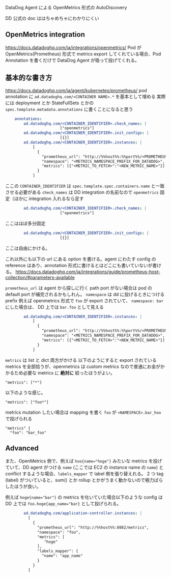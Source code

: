 DataDog Agent による OpenMetrics 形式の AutoDiscovery

DD 公式の doc ははちゃめちゃにわかりにくい

## OpenMetrics integration
https://docs.datadoghq.com/ja/integrations/openmetrics/
Pod が OpenMetrics(Prometheus) 形式で metrics export してくれている場合、Pod Annotation を書くだけで DataDog Agent が吸って投げてくれる。

## 基本的な書き方
https://docs.datadoghq.com/ja/agent/kubernetes/prometheus/
pod annotation に `ad.datadoghq.com/<CONTAINER NAME>.*` を基本として埋める
実際には deployment とか StateFullSets とかの `spec.template.metadata.annotations` に書くことになると思う

```yaml
    annotations:
        ad.datadoghq.com/<CONTAINER_IDENTIFIER>.check_names: |
                        ["openmetrics"]
        ad.datadoghq.com/<CONTAINER_IDENTIFIER>.init_configs: |
                        [{}]
        ad.datadoghq.com/<CONTAINER_IDENTIFIER>.instances: |
            [
              {
                "prometheus_url": "http://%%host%%:%%port%%/<PROMETHEUS_ENDPOINT> ",
                "namespace": "<METRICS_NAMESPACE_PREFIX_FOR_DATADOG>",
                "metrics": [{"<METRIC_TO_FETCH>":"<NEW_METRIC_NAME>"}]
              }
            ]            
```
ここの `CONTAINER_IDENTIFIER` は `spec.template.spec.containers.name` と一致させる必要がある
`check_names` は DD integration の名前なので `openmetrics` 固定（ほかに integration 入れるなら足す 
```yaml
        ad.datadoghq.com/<CONTAINER_IDENTIFIER>.check_names: |
                        ["openmetrics"]
```
ここはほぼ多分固定
```yaml
        ad.datadoghq.com/<CONTAINER_IDENTIFIER>.init_configs: |
                        [{}]
```
ここは自由にかける。

これ以外にも以下の url にある option を書ける。agent にわたす config の reference はあり、annotation 形式に書けるとはどこにも書いていないが書ける。
https://docs.datadoghq.com/ja/integrations/guide/prometheus-host-collection/#parameters-available

`prometheus_url` は agent から探しに行く path
port がない場合は pod の default port が補完されるかもしれん。
`namespace` は dd に投げるときにつける prefix
例えば openmetrics 形式で `foo` が export  されていて、 `namespace: bar` にした場合は、 DD 上では `bar.foo` として見える

```yaml
        ad.datadoghq.com/<CONTAINER_IDENTIFIER>.instances: |
            [
              {
                "prometheus_url": "http://%%host%%:%%port%%/<PROMETHEUS_ENDPOINT> ",
                "namespace": "<METRICS_NAMESPACE_PREFIX_FOR_DATADOG>",
                "metrics": [{"<METRIC_TO_FETCH>":"<NEW_METRIC_NAME>"}]
              }
            ]            
```


`metrics` は list と dict  両方がかける
以下のようにすると export されている metrics を全部拾うが、openmetrics は custom metrics なので普通にお金がかかるため必要な metrics に **絶対に** 絞ったほうがよい。
```
"metrics": ["*"] 
```
以下のような感じ。
```
"metrics": ["foo*"]
```

metrics mutation したい場合は mapping を書く
`foo` が `<NAMESPACE>.bar_hoo` で投げられる
```
"metrics" {
  "foo": "bar_foo"
```

## Advanced

また、OpenMetrics 側で、例えば `hoo{name="hoge"}` みたいな metrics を投げていて、DD agent がつける `name` (ここでは EC2 の instance name の `name`) と conflict するような場合、`labels_mapper` で label 側を張り替えれる。
2 つ tag (label) がついていると、sum() とか rollup とかがうまく動かないので極力ばらしたほうが良い。

例えば `hoge{name="bar"}` の metrics を吐いていた場合以下のような config は DD 上では
`foo.hoge{app_name="bar}` として投げられる。
```yaml
        ad.datadoghq.com/application-controller.instances: |
          [
            {
              "prometheus_url": "http://%%host%%:8082/metrics",
              "namespace": "foo",
              "metrics": [
                 "hoge"
              ],
              "labels_mapper": {
                "name": "app_name"
              }
            }
          ]
```

